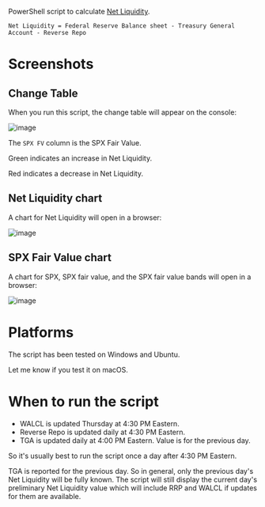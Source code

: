 
PowerShell script to calculate [Net Liquidity](https://gist.github.com/dharmatech/c2dc1154167f3d1aed003aba7628a41e).

    Net Liquidity = Federal Reserve Balance sheet - Treasury General Account - Reverse Repo

# Screenshots

## Change Table

When you run this script, the change table will appear on the console:

![image](https://user-images.githubusercontent.com/20816/201480445-07a53489-58ff-4b27-ac56-f8a057084e6f.png)

The `SPX FV` column is the SPX Fair Value.

Green indicates an increase in Net Liquidity.

Red indicates a decrease in Net Liquidity.

## Net Liquidity chart

A chart for Net Liquidity will open in a browser:

![image](https://user-images.githubusercontent.com/20816/201480455-9e653277-ef0f-46e7-876d-34b22a1151e2.png)

## SPX Fair Value chart

A chart for SPX, SPX fair value, and the SPX fair value bands will open in a browser:

![image](https://user-images.githubusercontent.com/20816/201480461-be9742d7-548f-44af-bdba-5c8aae35341c.png)

# Platforms

The script has been tested on Windows and Ubuntu.

Let me know if you test it on macOS.

# When to run the script

- WALCL is updated Thursday at 4:30 PM Eastern.
- Reverse Repo is updated daily at 4:30 PM Eastern.
- TGA is updated daily at 4:00 PM Eastern. Value is for the previous day.

So it's usually best to run the script once a day after 4:30 PM Eastern.

TGA is reported for the previous day. So in general, only the previous day's Net Liquidity will be fully known. The script will still display the current day's preliminary Net Liquidity value which will include RRP and WALCL if updates for them are available.
